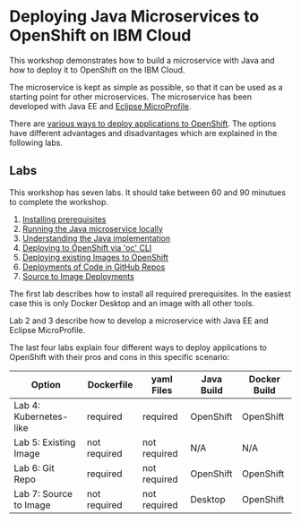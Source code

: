 # Deploying Java Microservices to OpenShift on IBM Cloud

This workshop demonstrates how to build a microservice with Java and how to deploy it to OpenShift on the IBM Cloud.

The microservice is kept as simple as possible, so that it can be used as a starting point for other microservices. The microservice has been developed with Java EE and [Eclipse MicroProfile](https://microprofile.io/).

There are [various ways to deploy applications to OpenShift](http://heidloff.net/article/deploying-open-liberty-microservices-openshift/). The options have different advantages and disadvantages which are explained in the following labs.

## Labs

This workshop has seven labs. It should take between 60 and 90 minutues to complete the workshop.

1. [Installing prerequisites](documentation/1-prereqs.md)
2. [Running the Java microservice locally](documentation/2-docker.md)
3. [Understanding the Java implementation](documentation/3-java.md)
4. [Deploying to OpenShift via 'oc' CLI](documentation/4-openshift.md)
5. [Deploying existing Images to OpenShift](documentation/5-existing-image.md)
6. [Deployments of Code in GitHub Repos](documentation/6-github.md)
7. [Source to Image Deployments](documentation/7-source-to-image.md)

The first lab describes how to install all required prerequisites. In the easiest case this is only Docker Desktop and an image with all other tools.

Lab 2 and 3 describe how to develop a microservice with Java EE and Eclipse MicroProfile.

The last four labs explain four different ways to deploy applications to OpenShift with their pros and cons in this specific scenario:

| Option | Dockerfile | yaml Files | Java Build | Docker Build |
| - | - | - | - | - |
| Lab 4: Kubernetes-like | required | required | OpenShift | OpenShift |
| Lab 5: Existing Image  | not required  | not required | N/A | N/A |
| Lab 6: Git Repo | required  | not required | OpenShift | OpenShift |
| Lab 7: Source to Image | not required | not required | Desktop | OpenShift |

